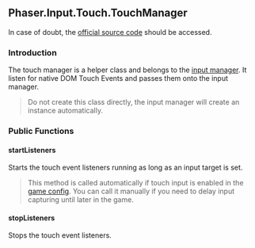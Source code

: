 ## Phaser.Input.Touch.TouchManager

In case of doubt, the [official source code](https://github.com/photonstorm/phaser) should be accessed.

### Introduction

The touch manager is a helper class and belongs to the [input manager](https://github.com/digitsensitive/phaser3-typescript/blob/master/cheatsheets/input/input-manager.md).
It listen for native DOM Touch Events and passes them onto the input manager.

> Do not create this class directly, the input manager will create an instance automatically.

### Public Functions

#### startListeners

Starts the touch event listeners running as long as an input target is set.

> This method is called automatically if touch input is enabled in the [game config](https://github.com/digitsensitive/phaser3-typescript/blob/master/cheatsheets/core/config.md).
> You can call it manually if you need to delay input capturing until later in the game.

#### stopListeners

Stops the touch event listeners.
